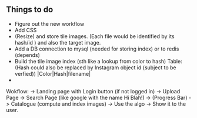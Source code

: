 ## Things to do

- Figure out the new workflow
- Add CSS
- (Resize) and store tile images. (Each file would be identified by its hash/id ) and also the target image.
- Add a DB connection to mysql (needed for storing index) or to redis (depends)
- Build the tile image index (sth like a lookup from color to hash)
  Table: (Hash could also be replaced by Instagram object id (subject to be verfied))
  |Color|Hash|filename|
-
Wokflow:
-> Landing page with Login button (if not logged in)
-> Upload Page
-> Search Page (like google with the name Hi Blah!)
-> (Progress Bar)
-> Catalogue (compute and index images)
-> Use the algo
-> Show it to the user.
